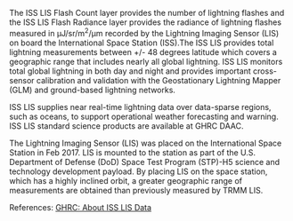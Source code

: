 The ISS LIS Flash Count layer provides the number of lightning flashes and the ISS LIS Flash Radiance layer provides the radiance of lightning flashes measured in &mu;J/sr/m<sup>2</sup>/&mu;m recorded by the Lightning Imaging Sensor (LIS) on board the International Space Station (ISS).The ISS LIS provides total lightning measurements between +/- 48 degrees latitude which covers a geographic range that includes nearly all global lightning. ISS LIS monitors total global lightning in both day and night and provides important cross-sensor calibration and validation with the Geostationary Lightning Mapper (GLM) and ground-based lightning networks.

ISS LIS supplies near real-time lightning data over data-sparse regions, such as oceans, to support operational weather forecasting and warning. ISS LIS standard science products are available at GHRC DAAC.

The Lightning Imaging Sensor (LIS) was placed on the International Space Station in Feb 2017. LIS is mounted to the station as part of the U.S. Department of Defense (DoD) Space Test Program (STP)-H5 science and technology development payload. By placing LIS on the space station, which has a highly inclined orbit, a greater geographic range of measurements are obtained than previously measured by TRMM LIS.

References: [GHRC: About ISS LIS Data](https://lance.nsstc.nasa.gov/iss-lis/index.html)
